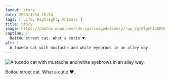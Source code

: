 ```yaml
---
layout: story
date: 2023/4/14 15:14
tags: [ Life, Highlight, Animals ]
title: Story
image: https://photos.muan.dev/cdn-cgi/imagedelivery/-wp_VgtWlgmh1JURQ8t1mg/dde69179-5eba-413d-8928-c9f749095700/public
caption: |
  Beitou street cat. What a cutie ♥︎.
alt: |
  A tuxedo cat with mustache and white eyebrows in an alley way.
---
```


![A tuxedo cat with mustache and white eyebrows in an alley way.](https://photos.muan.dev/cdn-cgi/imagedelivery/-wp_VgtWlgmh1JURQ8t1mg/dde69179-5eba-413d-8928-c9f749095700/public)

Beitou street cat. What a cutie ♥︎.
